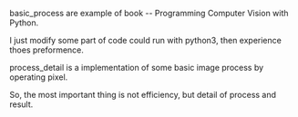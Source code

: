 basic_process are example of book -- Programming Computer Vision with Python.

I just modify some part of code could run with python3, then experience thoes preformence.

process_detail is a implementation of some basic image process by operating pixel.

So, the most important thing is not efficiency, but detail of process and result.
